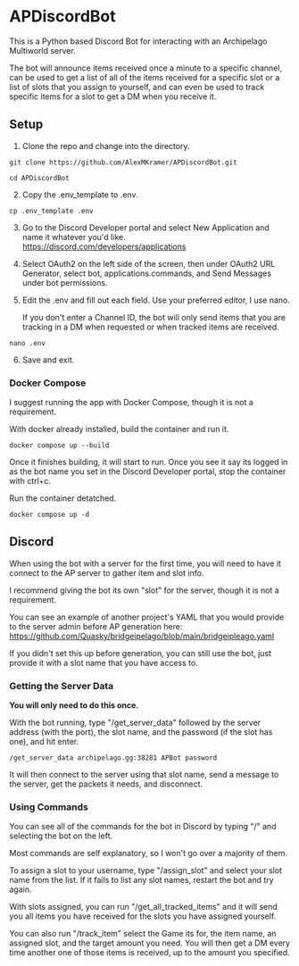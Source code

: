 # APDiscordBot
This is a Python based Discord Bot for interacting with an Archipelago Multiworld server.

The bot will announce items received once a minute to a specific channel, can be used to get a list of all of the items received for a specific slot or a list of slots that you assign to yourself, and can even be used to track specific items for a slot to get a DM when you receive it.

## Setup

1. Clone the repo and change into the directory.

```
git clone https://github.com/AlexMKramer/APDiscordBot.git

cd APDiscordBot
```
2. Copy the .env_template to .env.

```
cp .env_template .env
```
3. Go to the Discord Developer portal and select New Application and name it whatever you'd like.  https://discord.com/developers/applications

4. Select OAuth2 on the left side of the screen, then under OAuth2 URL Generator, select bot, applications.commands, and Send Messages under bot permissions.

5. Edit the .env and fill out each field.  Use your preferred editor, I use nano.

   If you don't enter a Channel ID, the bot will only send items that you are tracking in a DM when requested or when tracked items are received.

```
nano .env
```

6. Save and exit.

### Docker Compose
I suggest running the app with Docker Compose, though it is not a requirement.

With docker already installed, build the container and run it.

```
docker compose up --build
```

Once it finishes building, it will start to run.  Once you see it say its logged in as the bot name you set in the Discord Developer portal, stop the container with ctrl+c.  

Run the container detatched.

```
docker compose up -d
```

## Discord
When using the bot with a server for the first time, you will need to have it connect to the AP server to gather item and slot info.

I recommend giving the bot its own "slot" for the server, though it is not a requirement.

You can see an example of another project's YAML that you would provide to the server admin before AP generation here: https://github.com/Quasky/bridgeipelago/blob/main/bridgeipleago.yaml

If you didn't set this up before generation, you can still use the bot, just provide it with a slot name that you have access to.

### Getting the Server Data

**You will only need to do this once.**


With the bot running, type "/get_server_data" followed by the server address (with the port), the slot name, and the password (if the slot has one), and hit enter.

```
/get_server_data archipelago.gg:38281 APBot password
```

It will then connect to the server using that slot name, send a message to the server, get the packets it needs, and disconnect.  

### Using Commands
You can see all of the commands for the bot in Discord by typing "/" and selecting the bot on the left.

Most commands are self explanatory, so I won't go over a majority of them.

To assign a slot to your username, type "/assign_slot" and select your slot name from the list.  If it fails to list any slot names, restart the bot and try again.

With slots assigned, you can run "/get_all_tracked_items" and it will send you all items you have received for the slots you have assigned yourself.

You can also run "/track_item" select the Game its for, the item name, an assigned slot, and the target amount you need.  You will then get a DM every time another one of those items is received, up to the amount you specified. 
